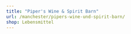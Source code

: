 ```yaml
---
title: "Piper's Wine & Spirit Barn"
url: /manchester/pipers-wine-und-spirit-barn/
shop: Lebensmittel
---
```

